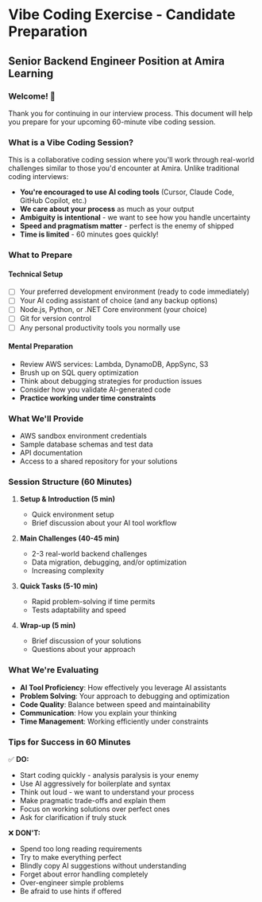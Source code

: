 # Vibe Coding Exercise - Candidate Preparation
## Senior Backend Engineer Position at Amira Learning

### Welcome! 👋

Thank you for continuing in our interview process. This document will help you prepare for your upcoming 60-minute vibe coding session.

### What is a Vibe Coding Session?

This is a collaborative coding session where you'll work through real-world challenges similar to those you'd encounter at Amira. Unlike traditional coding interviews:

- **You're encouraged to use AI coding tools** (Cursor, Claude Code, GitHub Copilot, etc.)
- **We care about your process** as much as your output
- **Ambiguity is intentional** - we want to see how you handle uncertainty
- **Speed and pragmatism matter** - perfect is the enemy of shipped
- **Time is limited** - 60 minutes goes quickly!

### What to Prepare

#### Technical Setup
- [ ] Your preferred development environment (ready to code immediately)
- [ ] Your AI coding assistant of choice (and any backup options)
- [ ] Node.js, Python, or .NET Core environment (your choice)
- [ ] Git for version control
- [ ] Any personal productivity tools you normally use

#### Mental Preparation
- Review AWS services: Lambda, DynamoDB, AppSync, S3
- Brush up on SQL query optimization
- Think about debugging strategies for production issues
- Consider how you validate AI-generated code
- **Practice working under time constraints**

### What We'll Provide

- AWS sandbox environment credentials
- Sample database schemas and test data
- API documentation
- Access to a shared repository for your solutions

### Session Structure (60 Minutes)

1. **Setup & Introduction (5 min)**
   - Quick environment setup
   - Brief discussion about your AI tool workflow

2. **Main Challenges (40-45 min)**
   - 2-3 real-world backend challenges
   - Data migration, debugging, and/or optimization
   - Increasing complexity

3. **Quick Tasks (5-10 min)**
   - Rapid problem-solving if time permits
   - Tests adaptability and speed

4. **Wrap-up (5 min)**
   - Brief discussion of your solutions
   - Questions about your approach

### What We're Evaluating

- **AI Tool Proficiency**: How effectively you leverage AI assistants
- **Problem Solving**: Your approach to debugging and optimization
- **Code Quality**: Balance between speed and maintainability
- **Communication**: How you explain your thinking
- **Time Management**: Working efficiently under constraints

### Tips for Success in 60 Minutes

✅ **DO:**
- Start coding quickly - analysis paralysis is your enemy
- Use AI aggressively for boilerplate and syntax
- Think out loud - we want to understand your process
- Make pragmatic trade-offs and explain them
- Focus on working solutions over perfect ones
- Ask for clarification if truly stuck

❌ **DON'T:**
- Spend too long reading requirements
- Try to make everything perfect
- Blindly copy AI suggestions without understanding
- Forget about error handling completely
- Over-engineer simple problems
- Be afraid to use hints if offered
